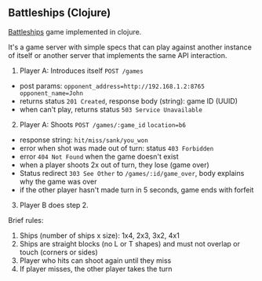 ## Battleships (Clojure)

[Battleships](https://en.wikipedia.org/wiki/Battleship_(game)) game implemented in clojure.

It's a game server with simple specs that can play against another instance of itself or another server that implements the same API interaction.

1. Player A: Introduces itself `POST /games`
  - post params: `opponent_address=http://192.168.1.2:8765 opponent_name=John`
  - returns status `201 Created`, response body (string): game ID (UUID)
  - when can't play, returns status `503 Service Unavailable`
2. Player A: Shoots `POST /games/:game_id` `location=b6`
  - response string: `hit/miss/sank/you_won`
  - error when shot was made out of turn: status `403 Forbidden`
  - error `404 Not Found` when the game doesn't exist
  - when a player shoots 2x out of turn, they lose (game over)
  - Status redirect `303 See Other` to `/games/:id/game_over`, body explains why the game was over
  - if the other player hasn't made turn in 5 seconds, game ends with forfeit
3. Player B does step 2.

Brief rules:

1. Ships (number of ships x size): 1x4, 2x3, 3x2, 4x1
2. Ships are straight blocks (no L or T shapes) and must not overlap or touch (corners or sides)
3. Player who hits can shoot again until they miss
4. If player misses, the other player takes the turn

